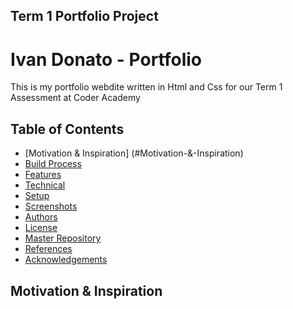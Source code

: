 ## Term 1 Portfolio Project


# Ivan Donato - Portfolio


This is my portfolio webdite written in Html and Css for our Term 1 Assessment at Coder Academy

## Table of Contents
* [Motivation & Inspiration] (#Motivation-&-Inspiration)
* [Build Process](#Build-Process)
* [Features](#Features)
* [Technical](#Technical)
* [Setup](#Setup)
* [Screenshots](#Screenshots)
* [Authors](#Authors)
* [License](#License)
* [Master Repository](#Master-Repository)
* [References](#References)
* [Acknowledgements](#Acknowledgements)





## Motivation & Inspiration
